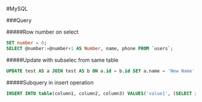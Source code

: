 #MySQL

###Query

#####Row number on select
```sql
SET number = 0;
SELECT @number:=@number+1 AS Number, name, phone FROM `users`;
```

#####Update with subselec from same table
```sql
UPDATE test AS a JOIN test AS b ON a.id = b.id SET a.name = 'New Name' WHERE a.id = 104;
```

#####Subquery in insert operation
```sql
INSERT INTO table(column1, column2, column3) VALUES('value1', (SELECT id FROM table AS id_value where id='SomeID'),'value3');
```